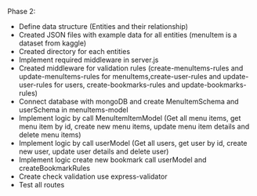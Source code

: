 Phase 2:
-  Define data structure (Entities and their relationship)
-  Created JSON files with example data for all entities (menuItem is a dataset from kaggle)
-  Created directory for each entities
-  Implement required middleware in server.js
-  Created middleware for validation rules (create-menuItems-rules and update-menuItems-rules for menuItems,create-user-rules and update-user-rules for users, create-bookmarks-rules and update-bookmarks-rules)
-  Connect database with mongoDB and create MenuItemSchema and userSchema in menuItems-model
-  Implement logic by call MenuItemItemModel (Get all menu items, get menu item by id, create new menu items, update menu item details and delete menu items)
-  Implement logic by call userModel (Get all users, get user by id, create new user, update user details and delete user)
-  Implement logic create new bookmark call userModel and createBookmarkRules
-  Create check validation use express-validator
-  Test all routes
